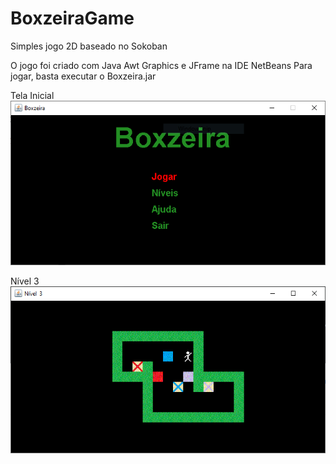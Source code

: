 # BoxzeiraGame
Simples jogo 2D baseado no Sokoban

O jogo foi criado com Java Awt Graphics e JFrame na IDE NetBeans
Para jogar, basta executar o Boxzeira.jar

Tela Inicial</br>
![alt text](https://github.com/erickfunier/BoxzeiraGame/blob/master/images/Start%20Screen.PNG)

Nível 3</br>
![alt text](https://github.com/erickfunier/BoxzeiraGame/blob/master/images/Game.PNG)
